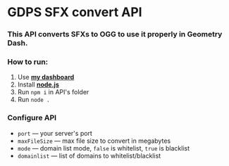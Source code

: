 # GDPS SFX convert API
### This API converts SFXs to OGG to use it properly in Geometry Dash.

### How to run:
1. Use [**my dashboard**](https://github.com/MegaSa1nt/GMDprivateServer)
2. Install [**node.js**](https://nodejs.org/)
3. Run `npm i` in API's folder
4. Run `node .`

### Configure API
- `port` — your server's port
- `maxFileSize` — max file size to convert in megabytes
- `mode` — domain list mode, `false` is whitelist, `true` is blacklist
- `domainlist` — list of domains to whitelist/blacklist
